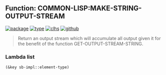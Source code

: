 ## Function: COMMON-LISP:MAKE-STRING-OUTPUT-STREAM
[![package](https://img.shields.io/badge/Package-COMMON--LISP-5f9ea0.svg?style=social&colorA=999999)](../) [![type](https://img.shields.io/badge/Type-Function-5f9ea0.svg?style=social&colorA=999999)](../#function) [![clhs](https://img.shields.io/badge/CLHS-MAKE--STRING--OUTPUT--STREAM-5f9ea0.svg?style=social&colorA=999999)](http://www.lispworks.com/documentation/HyperSpec/Body/f_mk_s_2.htm) [![github](https://img.shields.io/badge/GitHub-View_the_source-5f9ea0.svg?style=social&colorA=999999&logo=github)](https://github.com/sbcl/sbcl/blob/master/src/code/stream.lisp/) 

> Return an output stream which will accumulate all output given it for the
> benefit of the function GET-OUTPUT-STREAM-STRING.

### Lambda list
```cl
(&key sb-impl::element-type)
```
